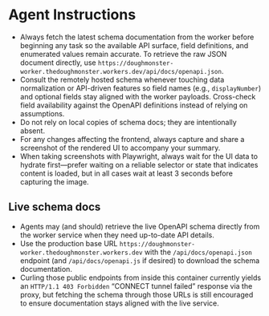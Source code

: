 # Agent Instructions
- Always fetch the latest schema documentation from the worker before beginning any task so the available API surface, field definitions, and enumerated values remain accurate. To retrieve the raw JSON document directly, use `https://doughmonster-worker.thedoughmonster.workers.dev/api/docs/openapi.json`.
- Consult the remotely hosted schema whenever touching data normalization or API-driven features so field names (e.g., `displayNumber`) and optional fields stay aligned with the worker payloads. Cross-check field availability against the OpenAPI definitions instead of relying on assumptions.
- Do not rely on local copies of schema docs; they are intentionally absent.
- For any changes affecting the frontend, always capture and share a screenshot of the rendered UI to accompany your summary.
- When taking screenshots with Playwright, always wait for the UI data to hydrate first—prefer waiting on a reliable selector or state that indicates content is loaded, but in all cases wait at least 3 seconds before capturing the image.

## Live schema docs

- Agents may (and should) retrieve the live OpenAPI schema directly from the worker service when they need up-to-date API details.
- Use the production base URL `https://doughmonster-worker.thedoughmonster.workers.dev` with the `/api/docs/openapi.json` endpoint (and `/api/docs/openapi.js` if desired) to download the schema documentation.
- Curling those public endpoints from inside this container currently yields an `HTTP/1.1 403 Forbidden` “CONNECT tunnel failed” response via the proxy, but fetching the schema through those URLs is still encouraged to ensure documentation stays aligned with the live service.
